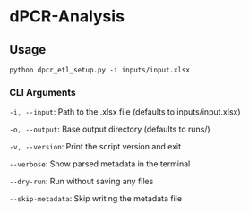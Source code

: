 # dPCR-Analysis

## Usage

```python dpcr_etl_setup.py -i inputs/input.xlsx```

### CLI Arguments

`-i, --input`: Path to the .xlsx file (defaults to inputs/input.xlsx)

`-o, --output`: Base output directory (defaults to runs/)

`-v, --version`: Print the script version and exit

`--verbose`: Show parsed metadata in the terminal

`--dry-run`: Run without saving any files

`--skip-metadata`: Skip writing the metadata file

